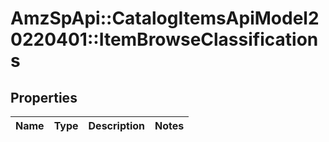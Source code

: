 # AmzSpApi::CatalogItemsApiModel20220401::ItemBrowseClassifications

## Properties
Name | Type | Description | Notes
------------ | ------------- | ------------- | -------------

